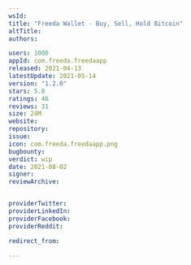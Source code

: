 ```yaml
---
wsId: 
title: "Freeda Wallet - Buy, Sell, Hold Bitcoin"
altTitle: 
authors:

users: 1000
appId: com.freeda.freedaapp
released: 2021-04-13
latestUpdate: 2021-05-14
version: "1.2.0"
stars: 5.0
ratings: 46
reviews: 31
size: 24M
website: 
repository: 
issue: 
icon: com.freeda.freedaapp.png
bugbounty: 
verdict: wip
date: 2021-08-02
signer: 
reviewArchive:


providerTwitter: 
providerLinkedIn: 
providerFacebook: 
providerReddit: 

redirect_from:

---
```



